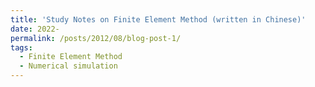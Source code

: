 ```yaml
---
title: 'Study Notes on Finite Element Method (written in Chinese)'
date: 2022-
permalink: /posts/2012/08/blog-post-1/
tags:
  - Finite Element Method
  - Numerical simulation
---
```


<!-- Note 1: https://zhuanlan.zhihu.com/p/499454118
Note 2: https://zhuanlan.zhihu.com/p/500310346
Note 3: https://zhuanlan.zhihu.com/p/514172222
Note 4: https://zhuanlan.zhihu.com/p/593504667 -->
